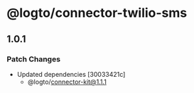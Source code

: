 # @logto/connector-twilio-sms

## 1.0.1

### Patch Changes

- Updated dependencies [30033421c]
  - @logto/connector-kit@1.1.1
